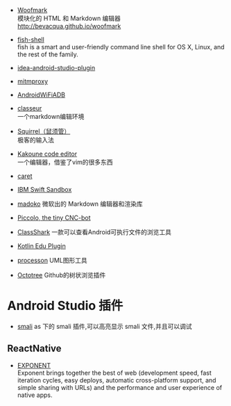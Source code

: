 
* [Woofmark](http://bevacqua.github.io/woofmark)   
  模块化的 HTML 和 Markdown 编辑器   
  http://bevacqua.github.io/woofmark

* [fish-shell](http://fishshell.com/)    
  fish is a smart and user-friendly command line
shell for OS X, Linux, and the rest of the family.

* [idea-android-studio-plugin](https://github.com/Haehnchen/idea-android-studio-plugin)

* [mitmproxy](https://mitmproxy.org/)
* [AndroidWiFiADB](https://github.com/pedrovgs/AndroidWiFiADB) 
* [classeur](http://classeur.io/)    
一个markdown编辑环境
* [Squirrel（鼠须管）](http://forrestchang.github.io/2015/10/31/squirrel-recommended/)    
极客的输入法

* [Kakoune code editor](http://kakoune.org/)    
 一个编辑器，借鉴了vim的很多东西

* [caret](http://caret.io/)

* [IBM Swift Sandbox](http://swiftlang.ng.bluemix.net/#/repl)
* [madoko](https://www.madoko.net/)
  微软出的 Markdown 编辑器和渲染库

* [Piccolo, the tiny CNC-bot](http://www.piccolo.cc/)
* [ClassShark](https://github.com/google/android-classyshark)
一款可以查看Android可执行文件的浏览工具

* [Kotlin Edu Plugin](https://plus.google.com/+PhilippeBreault/posts/GyYyANjxNE3)

* [processon](http://www.processon.com/)
UML图形工具

* [Octotree](https://chrome.google.com/webstore/detail/octotree/bkhaagjahfmjljalopjnoealnfndnagc) Github的树状浏览插件
# Android Studio 插件

* [smali](https://github.com/JesusFreke/smali/wiki)
as 下的 smali 插件,可以高亮显示 smali 文件,并且可以调试

## ReactNative
* [EXPONENT](https://exponentjs.com/)    
 Exponent brings together the best of web (development speed, fast iteration cycles, easy deploys, automatic cross-platform support, and simple sharing with URLs) and the performance and user experience of native apps.



